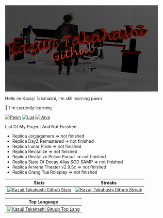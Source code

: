 <a href=https://github.com/KzjTkshi/KzjTkshi><img src="./Kazujieh.png" align=center></img></a>
<p align=left>Hello im Kazuji Takahashi, i'm still learning pawn <p>

:page_with_curl: I'm currently learning

[![Pawn](https://img.shields.io/badge/PAWN-Badge)](https://sa-mp.co.id/)
[![Lua](https://img.shields.io/badge/LUA-Badge)](https://docs.fivem.net/scripting-manual/runtimes/lua)
[![Java](https://img.shields.io/badge/JAVA-Badge)](https://www.java.com/) 

List Of My Project And Not Finished
- Replica Jogjagamers => not finished
- Replica DayZ Remastered => not finished
- Replica Lunar Pride => not finished
- Replica Revitalize => not finished
- Replica Revitalize Police Pursuit => not finished
- Replica State Of Decay Alias SOD SAMP => not finished
- Replica Arivena Theater v2.9.5c => not finished
- Replica Orang Tua Roleplay => not finished

|                                                                                       Stats                                                                                                              |                                                                                       Streaks                                                                                                             |
| -------------------------------------------------------------------------------------------------------------------------------------------------------------------------------------------------------- | --------------------------------------------------------------------------------------------------------------------------------------------------------------------------------------------------------- |
| [![Kazuji Takahashi Github Stats](https://github-readme-stats.vercel.app/api?username=KzjTkshi&show_icons=true&title_color=76F1EE&icon_color=76F1FE&text_color=000000&bg_color=FFFFFF)](https://github.com/KzjTkshi) | [![Kazuji Takahashi Github Streak](http://github-readme-streak-stats.herokuapp.com?user=KzjTkshi&theme=white&hide_border=true&date_format=j%20M%5B%20Y%5D&ring=FFFFFF&currStreakLabel=FFFFFF)](https://github.com/KzjTkshi) |

|                                                                                       Top Language                                                                                                       |
| -------------------------------------------------------------------------------------------------------------------------------------------------------------------------------------------------------- |
| [![Kazuji Takahashi Gituub Top Lang](https://github-readme-stats.vercel.app/api/top-langs?username=KzjTkshi&show_icons=true&locale=en&bg_color=ffffff&text_color=000001&layout=compact)](https://github.com/KzjTkshi) |
</body>

 
<!--
**KzjTkshi/KzjTkshi** is a ✨ _special_ ✨ repository because its `README.md` (this file) appears on your GitHub profile.

Here are some ideas to get you started:

- 🔭 I’m currently working on ...
- 🌱 I’m currently learning ...
- 👯 I’m looking to collaborate on ...
- 🤔 I’m looking for help with ...
- 💬 Ask me about ...
- 📫 How to reach me: ...
- 😄 Pronouns: ...
- ⚡ Fun fact: ...
-->

